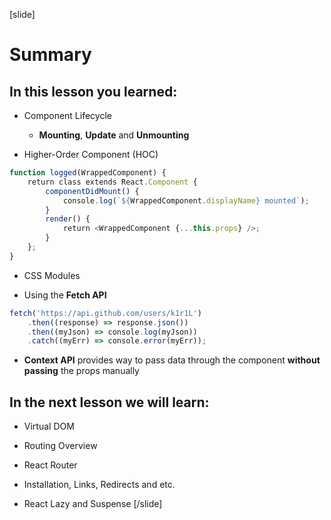 [slide]

# Summary

## In this lesson you learned:

- Component Lifecycle

   - **Mounting**, **Update** and **Unmounting**

- Higher-Order Component (HOC)

```js
function logged(WrappedComponent) {
    return class extends React.Component {
        componentDidMount() {
            console.log(`${WrappedComponent.displayName} mounted`);
        }
        render() {
            return <WrappedComponent {...this.props} />;
        }
    };
}

```
- CSS Modules

- Using the **Fetch API**

```js
fetch('https://api.github.com/users/k1r1L')
    .then((response) => response.json())
    .then((myJson) => console.log(myJson))
    .catch((myErr) => console.error(myErr));

```

- **Context API** provides way to pass data through the component **without passing** the props manually

## In the next lesson we will learn:

- Virtual DOM​

- Routing Overview​

- React Router​

- Installation, Links, Redirects and etc.​

- React Lazy and Suspense
[/slide]